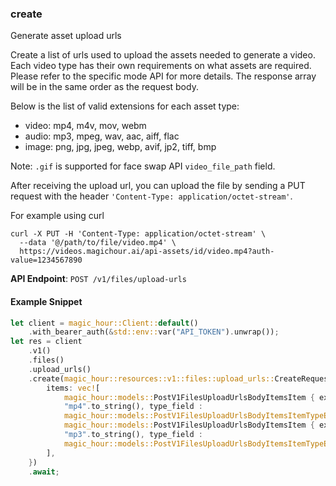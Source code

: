 
### create <a name="create"></a>
Generate asset upload urls

Create a list of urls used to upload the assets needed to generate a video. Each video type has their own requirements on what assets are required. Please refer to the specific mode API for more details. The response array will be in the same order as the request body.

Below is the list of valid extensions for each asset type:

- video: mp4, m4v, mov, webm
- audio: mp3, mpeg, wav, aac, aiff, flac
- image: png, jpg, jpeg, webp, avif, jp2, tiff, bmp

Note: `.gif` is supported for face swap API `video_file_path` field.

After receiving the upload url, you can upload the file by sending a PUT request with the header `'Content-Type: application/octet-stream'`.

For example using curl

```
curl -X PUT -H 'Content-Type: application/octet-stream' \
  --data '@/path/to/file/video.mp4' \
  https://videos.magichour.ai/api-assets/id/video.mp4?auth-value=1234567890
```


**API Endpoint**: `POST /v1/files/upload-urls`

#### Example Snippet

```rust
let client = magic_hour::Client::default()
    .with_bearer_auth(&std::env::var("API_TOKEN").unwrap());
let res = client
    .v1()
    .files()
    .upload_urls()
    .create(magic_hour::resources::v1::files::upload_urls::CreateRequest {
        items: vec![
            magic_hour::models::PostV1FilesUploadUrlsBodyItemsItem { extension :
            "mp4".to_string(), type_field :
            magic_hour::models::PostV1FilesUploadUrlsBodyItemsItemTypeEnum::Video },
            magic_hour::models::PostV1FilesUploadUrlsBodyItemsItem { extension :
            "mp3".to_string(), type_field :
            magic_hour::models::PostV1FilesUploadUrlsBodyItemsItemTypeEnum::Audio }
        ],
    })
    .await;
```
